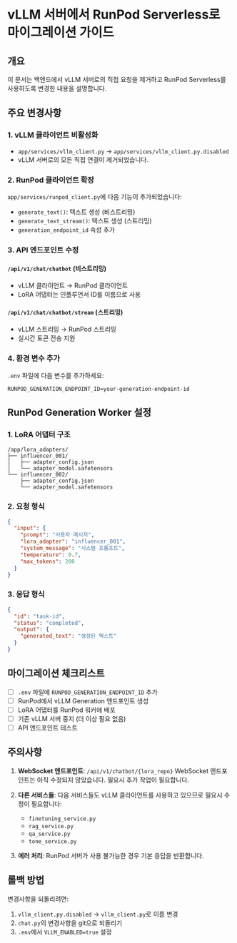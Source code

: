 # vLLM 서버에서 RunPod Serverless로 마이그레이션 가이드

## 개요
이 문서는 백엔드에서 vLLM 서버로의 직접 요청을 제거하고 RunPod Serverless를 사용하도록 변경한 내용을 설명합니다.

## 주요 변경사항

### 1. vLLM 클라이언트 비활성화
- `app/services/vllm_client.py` → `app/services/vllm_client.py.disabled`
- vLLM 서버로의 모든 직접 연결이 제거되었습니다.

### 2. RunPod 클라이언트 확장
`app/services/runpod_client.py`에 다음 기능이 추가되었습니다:
- `generate_text()`: 텍스트 생성 (비스트리밍)
- `generate_text_stream()`: 텍스트 생성 (스트리밍)
- `generation_endpoint_id` 속성 추가

### 3. API 엔드포인트 수정
#### `/api/v1/chat/chatbot` (비스트리밍)
- vLLM 클라이언트 → RunPod 클라이언트
- LoRA 어댑터는 인플루언서 ID를 이름으로 사용

#### `/api/v1/chat/chatbot/stream` (스트리밍)
- vLLM 스트리밍 → RunPod 스트리밍
- 실시간 토큰 전송 지원

### 4. 환경 변수 추가
`.env` 파일에 다음 변수를 추가하세요:
```
RUNPOD_GENERATION_ENDPOINT_ID=your-generation-endpoint-id
```

## RunPod Generation Worker 설정

### 1. LoRA 어댑터 구조
```
/app/lora_adapters/
├── influencer_001/
│   ├── adapter_config.json
│   └── adapter_model.safetensors
└── influencer_002/
    ├── adapter_config.json
    └── adapter_model.safetensors
```

### 2. 요청 형식
```json
{
  "input": {
    "prompt": "사용자 메시지",
    "lora_adapter": "influencer_001",
    "system_message": "시스템 프롬프트",
    "temperature": 0.7,
    "max_tokens": 200
  }
}
```

### 3. 응답 형식
```json
{
  "id": "task-id",
  "status": "completed",
  "output": {
    "generated_text": "생성된 텍스트"
  }
}
```

## 마이그레이션 체크리스트

- [ ] `.env` 파일에 `RUNPOD_GENERATION_ENDPOINT_ID` 추가
- [ ] RunPod에서 vLLM Generation 엔드포인트 생성
- [ ] LoRA 어댑터를 RunPod 워커에 배포
- [ ] 기존 vLLM 서버 중지 (더 이상 필요 없음)
- [ ] API 엔드포인트 테스트

## 주의사항

1. **WebSocket 엔드포인트**: `/api/v1/chatbot/{lora_repo}` WebSocket 엔드포인트는 아직 수정되지 않았습니다. 필요시 추가 작업이 필요합니다.

2. **다른 서비스들**: 다음 서비스들도 vLLM 클라이언트를 사용하고 있으므로 필요시 수정이 필요합니다:
   - `finetuning_service.py`
   - `rag_service.py`
   - `qa_service.py`
   - `tone_service.py`

3. **에러 처리**: RunPod 서버가 사용 불가능한 경우 기본 응답을 반환합니다.

## 롤백 방법

변경사항을 되돌리려면:
1. `vllm_client.py.disabled` → `vllm_client.py`로 이름 변경
2. `chat.py`의 변경사항을 git으로 되돌리기
3. `.env`에서 `VLLM_ENABLED=true` 설정